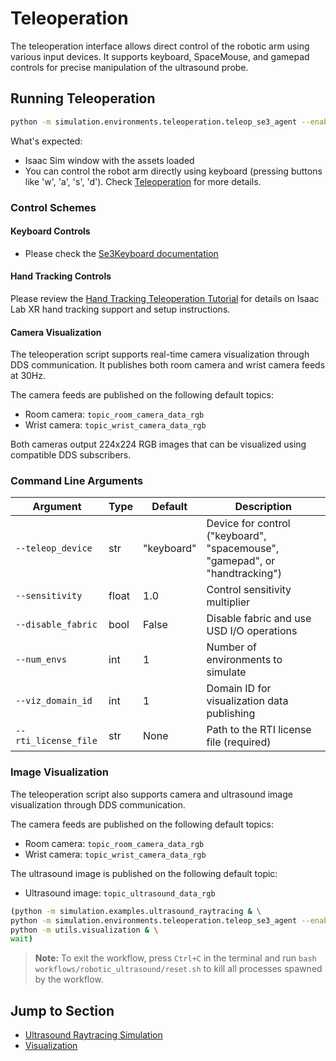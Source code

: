 # Teleoperation

The teleoperation interface allows direct control of the robotic arm using various input devices. It supports keyboard, SpaceMouse, and gamepad controls for precise manipulation of the ultrasound probe.

## Running Teleoperation

```bash
python -m simulation.environments.teleoperation.teleop_se3_agent --enable_cameras
```

What's expected:
- Isaac Sim window with the assets loaded
- You can control the robot arm directly using keyboard (pressing buttons like 'w', 'a', 's', 'd'). Check [Teleoperation](./scripts/simulation/environments/teleoperation/README.md) for more details.

### Control Schemes

#### Keyboard Controls

- Please check the [Se3Keyboard documentation](https://isaac-sim.github.io/IsaacLab/main/source/api/lab/isaaclab.devices.html#isaaclab.devices.Se3Keyboard)

#### Hand Tracking Controls

Please review the [Hand Tracking Teleoperation Tutorial](../../../../tutorials/assets/bring_your_own_xr/README.md) for
details on Isaac Lab XR hand tracking support and setup instructions.

#### Camera Visualization

The teleoperation script supports real-time camera visualization through DDS communication. It publishes both room camera and wrist camera feeds at 30Hz.

The camera feeds are published on the following default topics:
- Room camera: `topic_room_camera_data_rgb`
- Wrist camera: `topic_wrist_camera_data_rgb`

Both cameras output 224x224 RGB images that can be visualized using compatible DDS subscribers.

### Command Line Arguments

| Argument | Type | Default | Description |
|----------|------|---------|-------------|
| `--teleop_device` | str | "keyboard" | Device for control ("keyboard", "spacemouse", "gamepad", or "handtracking") |
| `--sensitivity` | float | 1.0 | Control sensitivity multiplier |
| `--disable_fabric` | bool | False | Disable fabric and use USD I/O operations |
| `--num_envs` | int | 1 | Number of environments to simulate |
| `--viz_domain_id` | int | 1 | Domain ID for visualization data publishing |
| `--rti_license_file` | str | None | Path to the RTI license file (required) |

### Image Visualization

The teleoperation script also supports camera and ultrasound image visualization through DDS communication.

The camera feeds are published on the following default topics:
- Room camera: `topic_room_camera_data_rgb`
- Wrist camera: `topic_wrist_camera_data_rgb`

The ultrasound image is published on the following default topic:
- Ultrasound image: `topic_ultrasound_data_rgb`

```sh
(python -m simulation.examples.ultrasound_raytracing & \
python -m simulation.environments.teleoperation.teleop_se3_agent --enable_cameras & \
python -m utils.visualization & \
wait)
```

> **Note:**
> To exit the workflow, press `Ctrl+C` in the terminal and run `bash workflows/robotic_ultrasound/reset.sh` to kill all processes spawned by the workflow.

## Jump to Section

- [Ultrasound Raytracing Simulation](../../examples/README.md)
- [Visualization](../../../utils/README.md)
